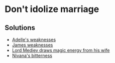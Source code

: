 # Don't idolize marriage

## Solutions

* [Adelle's weaknesses](../solutions/adelles-weaknesses.md)
* [James weaknesses](../solutions/james-weaknesses.md)
* [Lord Mediev draws magic energy from his wife](../solutions/lord-mediev-draws-magic-energy-from-his-wife.md)
* [Nivana's bitterness](../solutions/nivanas-bitterness.md)
